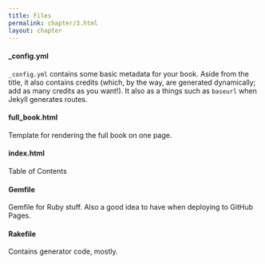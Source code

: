 ```yaml
---
title: Files
permalink: chapter/3.html
layout: chapter
---
```

<a name="{{ page.permalink }}"></a> <!-- Leave this here -->

#### _config.yml

`_config.yml` contains some basic metadata for your book. Aside from the title, it also contains credits (which, by the way, are generated dynamically; add as many credits as you want!). It also as a things such as `baseurl` when Jekyll generates routes.

#### full_book.html

Template for rendering the full book on one page.

#### index.html

Table of Contents

#### Gemfile

Gemfile for Ruby stuff. Also a good idea to have when deploying to GitHub Pages.

#### Rakefile

Contains generator code, mostly.

